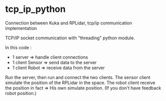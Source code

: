# tcp_ip_python
Connection between Kuka and RPLidar, tcp/ip communication implementation

TCP/IP socket communication with "threading" python module.

In this code :
- 1 server => handle client connections
- 1 client Sensor => send data to the server
- 1 client Robot => receive data from the server

Run the server, then run and connect the two clients.
The sensor client simulate the position of the RPLidar in the space.
The robot client receive the position in fact => His own simulate position.
(If you don't have feedback robot position.)
